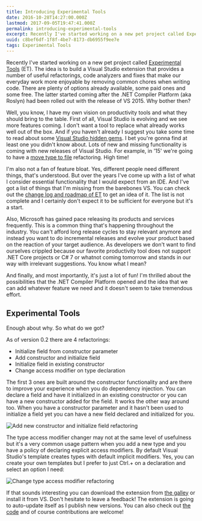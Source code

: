 ```yaml
---
title: Introducing Experimental Tools
date: 2016-10-28T14:27:00.000Z
lastmod: 2017-09-05T19:47:41.000Z
permalink: introducing-experimental-tools
excerpt: Recently I've started working on a new pet project called Experimental Tools. The idea is to build a Visual Studio extension that provides a number of useful refactorings, code analyzers and fixes that make our everyday work more enjoyable by removing common chores when writing code.
uuid: c8bef6df-1f8f-4be7-8173-db6955f9ee7e
tags: Experimental Tools
---
```


Recently I've started working on a new pet project called [Experimental Tools](https://visualstudiogallery.msdn.microsoft.com/8ea7527b-98c9-4571-a43d-0b4851a010c3) (ET). The idea is to build a Visual Studio extension that provides a number of useful refactorings, code analyzers and fixes that make our everyday work more enjoyable by removing common chores when writing code. There are plenty of options already available, some paid ones and some free. The latter started coming after the .NET Compiler Platform (aka Roslyn) had been rolled out with the release of VS 2015. Why bother then?

Well, you know, I have my own vision on productivity tools and what they should bring to the table. First of all, Visual Studio is evolving and we see more features coming. I don't want a tool to replace what already works well out of the box. And if you haven't already I suggest you take some time to read about some [Visual Studio hidden gems](https://blogs.msdn.microsoft.com/visualstudio/2016/07/29/visual-studio-hidden-gems/). I bet you're gonna find at least one you didn't know about. Lots of new and missing functionality is coming with new releases of Visual Studio. For example, in '15' we're going to have a [move type to file](https://blogs.msdn.microsoft.com/visualstudio/2016/10/05/announcing-visual-studio-15-preview-5/) refactoring. High time!

I'm also not a fan of feature bloat. Yes, different people need different things, that's understood. But over the years I've come up with a list of what I consider essential functionality that I would expect from an IDE. And I've got a list of things that I'm missing from the barebones VS. You can check out the [change log and roadmap of ET](https://github.com/dzimchuk/experimental-tools/blob/master/CHANGELOG.md) to get an idea of it. The list is not complete and I certainly don't expect it to be sufficient for everyone but it's a start.

Also, Microsoft has gained pace releasing its products and services frequently. This is a common thing that's happening throughout the industry. You can't afford long release cycles to stay relevant anymore and instead you want to do incremental releases and evolve your product based on the reaction of your target audience. As developers we don't want to find ourselves crippled because our favorite productivity tool does not support .NET Core projects or C# 7 or whatnot coming tomorrow and stands in our way with irrelevant suggestions. You know what I mean?

And finally, and most importantly, it's just a lot of fun! I'm thrilled about the possibilities that the .NET Compiler Platform opened and the idea that we can add whatever feature we need and it doesn't seem to take tremendous effort.

## Experimental Tools

Enough about why. So what do we got?

As of version 0.2 there are 4 refactorings:

- Initialize field from constructor parameter 
- Add constructor and initialize field 
- Initialize field in existing constructor 
- Change access modifier on type declaration

The first 3 ones are built around the constructor functionality and are there to improve your experience when you do dependency injection. You can declare a field and have it initialized in an existing constructor or you can have a new constructor added for the field. It works the other way around too. When you have a constructor parameter and it hasn't been used to initialize a field yet you can have a new field declared and initialized for you.

![Add new constructor and initialize field refactoring](https://blogcontent.azureedge.net/AddConstructorAndInitializeField.png)

The type access modifier changer may not at the same level of usefulness but it's a very common usage pattern when you add a new type and you have a policy of declaring explicit access modifiers. By default Visual Studio's template creates types with default implicit modifiers. Yes, you can create your own templates but I prefer to just Ctrl.+ on a declaration and select an option I need:

![Change type access modifier refactoring](https://blogcontent.azureedge.net/ChangeTypeAccessModifier.png)

If that sounds interesting you can download the extension from [the galley]((https://visualstudiogallery.msdn.microsoft.com/8ea7527b-98c9-4571-a43d-0b4851a010c3)) or install it from VS. Don't hesitate to leave a feedback! The extension is going to auto-update itself as I publish new versions. You can also check out [the code](https://github.com/dzimchuk/experimental-tools) and of course contributions are welcome!